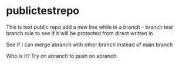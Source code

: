 # publictestrepo
This is test public repo
add a new line while in a branch - branch
test branch rule to see if it will be protected from direct written in 


See if I can merge abranch with other branch instead of main branch

Who is it?
Try on abranch to push on abranch.